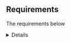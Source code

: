 ## Requirements

The requirements below

<details>

#### Frontend

- [ ] A user can view questions.
- [ ] Questions with their multiple choice options must be displayed one at a time.
- [ ] Questions should not repeat in a round.
- [ ] A user can select only 1 answer out of the 4 possible answers.
- [ ] The correct answer must be revealed after a user has submitted their answer
- [ ] A user can see the score they received at the end of the round

#### Backend

- [ ] Write a route to serve up all questions
- [ ] Write a route to serve up a single question
- [ ] Write a route to serve up all users

- Write a `question` model with the following information:
  - [ ] name - not empty or null
  - [ ] imageUrl - with a default value
  - [ ] answer - not empty or null
  - [ ] description - extremely large text

</details>

